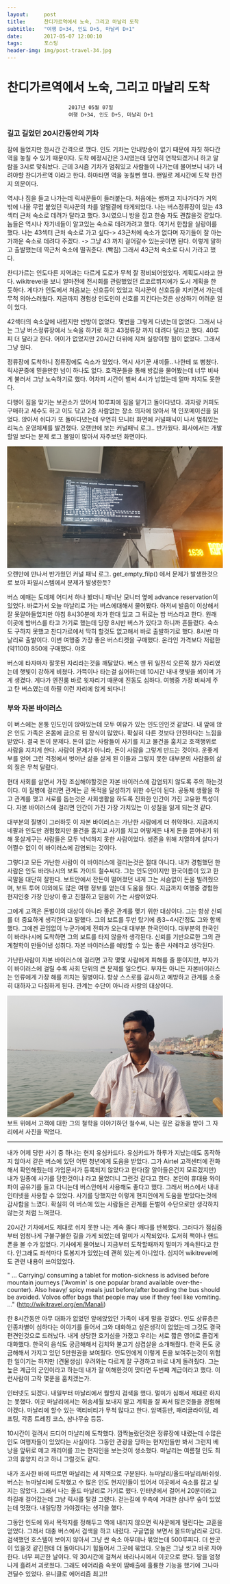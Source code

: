```yaml
---
layout:	    post
title:      찬디가르역에서 노숙, 그리고 마날리 도착 	
subtitle:   "여행 D+34, 인도 D+5, 마날리 D+1"
date:       2017-05-07 12:00:10 
tags:       포스팅
header-img: img/post-travel-34.jpg
---
```


#      찬디가르역에서 노숙, 그리고 마날리 도착 	
```
					2017년 05월 07일
					여행 D+34, 인도 D+5, 마날리 D+1
```

### 길고 길었던 20시간동안의 기차

잠에 들었지만 한시간 간격으로 깼다. 인도 기차는 안내방송이 없기 때문에 자칫 하다간 역을 놓칠 수 있기 때문이다. 도착 예정시간은 3시였는데 당연히 연착되겠거니 하고 알람을 3시로 맞춰놨다. 근데 3시즘 기차가 멈춰있고 사람들이 나가는데 물어보니 내가 내려야할 찬디가르역 이라고 한다. 하마타면 역을 놓칠뻔 했다. 왠일로 제시간에 도착 한건지 의문이다.

역시나 짐을 들고 나가는데 릭샤꾼들이 들러붙는다. 처음에는 쌩까고 지나가다가 거의 밖에 나올 무렵 붙었던 릭샤꾼의 차를 얼떨결에 타게되었다. 나는 버스정류장이 있는 43섹터 근처 숙소로 데려가 달라고 했다. 3시였으니 방을 잡고 한숨 자도 괜찮을것 같았다. 놈들은 역시나 자기네들이 알고있는 숙소로 데려가려고 했다. 여기서 한참을 실랑이를 했다. 나는 43섹터 근처 숙소로 가고 싶다-> 43근처에 숙소가 없다며 자기들이 잘 아는 가까운 숙소로 데려다 주겠다. -> 그냥 43 까지 걸어갈수 있는곳이면 된다. 이렇게 말하고 출발했는데 역근처 숙소에 떨궈준다. (빡침) 그래서 43근처 숙소로 다시 가라고 했다.

찬디가르는 인도다른 지역과는 다르게 도로가 무척 잘 정비되어있었다. 계획도시라고 한다. wikitrevel을 보니 얼마전에 전시회를 관람했었던 르코르뷔지에가 도시 계획을 한 듯하다. 게다가 인도에서 처음보는 신호등이 있었고 릭샤꾼이 신호등을 지키면서 가는데 무척 의아스러웠다. 지금까지 경험상 인도인이 신호를 지킨다는것은 상상하기 어려운 일이 었다.

42섹터의 숙소앞에 내렸지만 빈방이 없었다. 몇번을 그렇게 다녔는데 없었다. 그래서 나는 그냥 버스정류장에서 노숙을 하기로 하고 43정류장 까지 데려다 달라고 했다. 40루피 더 달라고 한다. 어이가 없었지만 20시간 더위에 지쳐 실랑이할 힘이 없었다. 그래서 그냥 줬다.

정류장에 도착하니 정류장에도 숙소가 있었다. 역시 사기꾼 새끼들.. 나한테 또 뻥쳤다. 릭샤꾼중에 믿을만한 넘이 하나도 없다. 호객꾼들을 통해 방값을 물어봤는데 너무 비싸게 불러서 그냥 노숙하기로 했다. 어차피 시간이 벌써 4시가 넘었는데 얼마 자지도 못한다.

다행이 짐을 맞기는 보관소가 있어서 10루피에 짐을 맡기고 돌아다녔다. 과자랑 커피도 구매하고 세수도 하고 이도 닦고 2층 사람없는 장소 의자에 앉아서 책 인포메이션을 읽었다. 앉아서 쉬다가 또 돌아다녔는데 우연히 모니터 화면에 커널패닉이 나서 멈춰있는 리눅스 운영체제를 발견했다. 오랜만에 보는 커널패닉 로그.. 반가웠다. 회사에서는 개발할일 보다는 문제 로그 볼일이 많아서 자주보던 화면이다.

![](/img/170507-kernelpanic.jpg)
오랜만에 만나서 반가웠던 커널 패닉 로그. get_empty_filp() 에서 문제가 발생한것으로 보아 파일시스템에서 문제가 발생한듯?

버스 예매는 도데체 어디서 하나 봤더니 패닉난 모니터 옆에 advance reservation이 있었다. 바로가서 오늘 마날리로 가는 버스에대해서 물어봤다. 아저씨 발음이 이상해서 잘 못알아들었지만 아침 8시30분에 차가 한대 있고 그 뒤로는 밤 버스라고 한다. 원래 이곳에 밤버스를 타고 가기로 했는데 당장 8시반 버스가 있다고 하니까 흔들렸다. 숙소도 구하지 못했고 찬디가르에서 딱히 할것도 없고해서 바로 출발하기로 했다. 8시반 마날리로 출발이다. 이번 여행중 가장 좋은 버스티켓을 구매했다. 온라인 가격보다 저렴한(약1100) 850에 구매했다. 야호

버스에 타자마자 잘못된 자리라는것을 깨달았다. 버스 맨 뒤 일진석 오른쪽 창가 자리였는데 햇빛이 강하게 비쳤다. 가뜩이나 타는걸 싫어하는데 10시간 내내 햇빛을 쐬이며 가게 생겼다. 게다가 엔진룸 바로 윗자리기 때문에 진동도 심하다. 여행중 가장 비싸게 주고 탄 버스였는데 하필 이런 자리에 앉게 되다니!

### 부와 자본 바이러스

이 버스에는 온통 인도인이 앉아있는데 모두 여유가 있는 인도인인것 같았다. 내 앞에 앉은 인도 가족은 온몸에 금으로 된 장식이 많았다. 확실히 다른 것보다 안전하다는 느낌을 받았다. 결국 돈이 문제다. 돈이 없는 사람들이 사기를 치고 물건을 훔치고 호객행위로 사람을 지치게 한다. 사람이 문제가 아니라, 돈이 사람을 그렇게 만드는 것이다. 운좋게 부를 얻어 그런 걱정에서 벗어난 삶을 살게 된 이들과 그렇지 못한 대부분의 사람들의 삶의 질은 무척 달랐다.

현대 사회를 살면서 가장 조심해야할것은 자본 바이러스에 감염되지 않도록 주의 하는것이다. 이 질병에 걸리면 관계는 곧 목적을 달성하기 위한 수단이 된다. 공동체 생활을 하고 관계를 맺고 서로를 돕는것은 사회생활을 하도록 진화한 인간이 가진 고유한 특성이다. 자본 바이러스에 걸리면 인간이 가진 가장 가치있는 이 성질을 잃게 되는것 같다.

대부분의 질병이 그러하듯 이 자본 바이러스는 가난한 사람에게 더 취약하다. 지금까지 네팔과 인도만 경험했지만 물건을 훔치고 사기를 치고 어떻게든 내게 돈을 뜯어내기 위해 못살게구는 사람들은 모두 넉넉하지 못한 사람이었다. 생존을 위해 치열하게 살다가 어쩔수 없이 이 바이러스에 감염되는 것이다.

그렇다고 모든 가난한 사람이 이 바이러스에 걸리는것은 절대 아니다. 내가 경험했던 한 사람은 인도 바라나시의 보트 가이드 철수씨다. 그는 인도인이지만 한국이름이 있고 한국말을 대단히 잘한다. 보트안에서 잔돈이 떨어졌던 내게 그는 서슴없이 돈을 빌려줬으며, 보트 투어 이외에도 많은 여행 정보를 얻는데 도움을 줬다. 지금까지 여행중 경험한 현지인중 가장 인상이 좋고 친절하고 믿음이 가는 사람이었다.

그에게 고객은 돈벌이의 대상이 아니라 좋은 관계를 맺기 위한 대상이다. 그는 항상 신뢰를 더 중요하게 생각한다고 말했다. 그의 보트를 두번 탔기에 총3~4시간정도 그와 함께했다. 그에겐 끈임없이 누군가에게 전화가 오는대 대부분 한국인이다. 대부분의 한국인이 바라나시에 도착하면 그의 보트를 타지 않을까 생각된다. 신뢰를 기반으로한 그의 관계철학이 만들어낸 성취다. 자본 바이러스를 예방할 수 있는 좋은 사례라고 생각된다.

가난한사람이 자본 바이러스에 걸리면 고작 몇몇 사람에게 피해를 줄 뿐이지만, 부자가 이 바이러스에 걸릴 수록 사회 단위의 큰 문제를 일으킨다. 부자든 아니든 자본바이러스는 인류에게 가장 해를 끼치는 질병이다. 항상 스스로를 감시하고 예방하고 관계를 소중히 대하자고 다짐하게 된다. 관계는 수단이 아니라 사랑의 대상이다.

![](/img/170507-chulsu.jpg)
보트 위에서 고객에 대한 그의 철학을 이야기하던 철수씨, 나는 깊은 감동을 받아 그 자리에서 사진을 찍었다.

----

내가 어제 당한 사기 중 하나는 현지 유심카드다. 유심카드가 하루가 지났는데도 동작하지 않아서 같은 버스에 있던 어떤 청년에게 도움을 받았다. 그가 Airtel 고객센터에 전화해서 확인해줬는데 가입문서가 등록되지 않았다고 한다(잘 알아들은건지 모르겠지만) 내가 일종에 사기를 당한것이냐 라고 물었더니 그런것 같다고 한다. 본인이 휴대용 와이파이 공유기를 들고 다니는데 버스안에서 사용해도 좋다고 했다. 그래서 버스에서 내내 인터넷을 사용할 수 있었다. 사기를 당했지만 이렇게 현지인에게 도움을 받았다는것에 감사함을 느꼈다. 확실히 이 버스에 있는 사람들은 관계를 돈벌이 수단으로만 생각하지 않는것 처럼 느껴졌다.

20시간 기차에서도 제대로 쉬지 못한 나는 계속 졸다 깨다를 반복했다. 그러다가 점심즘 부터 엄청나게 구불구불한 길을 가게 되었는데 멀미가 시작되었다. 도저히 책이나 핸드폰을 볼 수가 없었다. 기사에게 물어보니 지금부터 도착할때까지 멀미가 계속된다고 한다. 안그래도 좌석마다 토봉지가 있었는데 괜히 있는게 아니었다. 심지어 wikitrevel에도 관련 내용이 쓰여있었다.
>
" ... Carrying/ consuming a tablet for motion-sickness is advised before mountain journeys ('Avomin' is one popular brand available over-the-counter). Also heavy/ spicy meals just before/after boarding the bus should be avoided. Volvos offer bags that people may use if they feel like vomiting. ..." (http://wikitravel.org/en/Manali)

한 8시간동안 아무 대화가 없었던 앞에앉았던 가족이 내게 말을 걸었다. 인도 상류층은 인종차별이 심하다는 이야기를 들어서 그와 대화하고 싶은생각이 없었는데 그것도 결국 편견인것으로 드러났다. 내게 상당한 호기심을 가졌고 우리는 서로 짧은 영어로 즐겁게 대화했다. 한국의 음식도 궁금해해서 김치와 불고기 삼겹살을 소개해줬다. 한국 돈도 궁금해해서 가지고 있던 5만원권을 보여줬다. 인도인에게 이렇게 돈을 보여주는것이 위험한 일이기는 하지만 (견물생심) 우려와는 다르게 잘 구경하고 바로 내게 돌려줬다. 그는 높은 계급의 군인이라고 하는데 내가 잘 이해한것이 맞다면 두번째 계급이라고 했다. 이런사람이 고작 몇푼을 훔치겠는가.

인터넷도 되겠다. 내일부터 마날리에서 뭘할지 검색을 했다. 멀미가 심해서 제대로 하지는 못했다. 이곳 마날리에서는 허송세월 보내지 말고 계획을 잘 짜서 많은것들을 경험해야겠다. 마날리에 할수 있는 액티비티가 무척 많다고 한다. 암벽등반, 패러글라이딩, 레프팅, 각종 트레킹 코스, 삼나무숲 등등.

10시간이 걸려서 드디어 마날리에 도착했다. 깜짝놀랐던것은 정류장에 내렸는데 수많은 인도 여행자들이 있었다는 사실이다. 그동안 관광을 당하는 현지인들만 봐서 그런지 베낭을 앞뒤로 메고 캐리어를 끄는 현지인을 보는것이 생소했다. 마날리는 여름철 인도 최고의 휴양지 라고 하니 그럴것도 같다.

내가 조사한 바에 따르면 마날리는 세 지역으로 구분된다. 뉴마날리/올드마날리/바쉬쉿. 버스는 뉴마날리에 도착했고 수 많은 인도 현지인들이 있어서 이곳에서 숙소를 잡고 싶지는 않았다. 그래서 나는 올드 마날리로 가기로 했다. 인터넷에서 걸어서 20분이라고 하길래 걸어갔는데 그냥 릭샤를 탈걸 그랬다. 걷는길에 우측에 거대한 삼나무 숲이 있었는데 멋졌다. 내일당장 가야겠다는 생각을 했다.

그동안 인도에 와서 목적지를 정해두고 역에 내리지 않으면 릭샤꾼에게 털린다는 교훈을 얻었다. 그래서 대충 버스에서 검색을 하고 내렸다. 구글맵을 보면서 올드마날리로 갔다. 검색했던 호스텔이 보이지 않아서 그냥 싼 숙소 아무데나 묶었는데 500루피다. 더 싼곳이 있을것 같긴한데 더 돌아다니기 힘들어서 그곳에 묶었다. 오늘은 그냥 씻고 바로 자야한다. 너무 피곤한 날이다. 약 30시간에 걸쳐서 바라나시에서 이곳으로 왔다. 땀을 엄청나게 흘려서 괴로웠다. 그래도 에어리즘 속옷이 땀배출에 훌륭한 기능을 했기에 그나마 견딜수 있었다. 유니클로 에어리즘 최고!!

